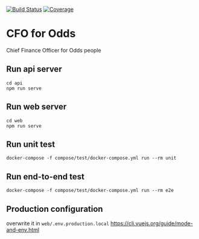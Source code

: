 [![Build Status](https://travis-ci.com/poorprogrammer/cfo.svg?branch=master)](https://travis-ci.com/poorprogrammer/cfo)
[![Coverage](https://sonarcloud.io/api/project_badges/measure?project=poorprogrammer_cfo&metric=coverage)](https://sonarcloud.io/dashboard?id=poorprogrammer_cfo)
# CFO for Odds

Chief Finance Officer for Odds people

## Run api server

```
cd api
npm run serve
```

## Run web server

```
cd web
npm run serve
```

## Run unit test

```
docker-compose -f compose/test/docker-compose.yml run --rm unit
```

## Run end-to-end test

```
docker-compose -f compose/test/docker-compose.yml run --rm e2e
```

## Production configuration 

overwrite it in `web/.env.production.local` 
<https://cli.vuejs.org/guide/mode-and-env.html>